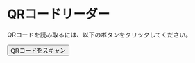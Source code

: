 <!DOCTYPE html>
<html>
  <head>
    <meta charset="UTF-8">
    <title>QRコードリーダー</title>
  </head>
  <body>
    <h1>QRコードリーダー</h1>
    <p>QRコードを読み取るには、以下のボタンをクリックしてください。</p>
    <button onclick="scanQR()">QRコードをスキャン</button>
    <p id="qrResult"></p>
    <script src="https://rawgit.com/LazarSoft/jsqrcode/master/src/qr_packed.js"></script>
    <script>
      function scanQR() {
        if (typeof window.FileReader === 'undefined') {
          alert('このブラウザはQRコードのスキャンに対応していません。');
          return;
        }
        var fileInput = document.createElement('input');
        fileInput.setAttribute('type', 'file');
        fileInput.setAttribute('accept', 'image/*');
        fileInput.onchange = function () {
          var reader = new FileReader();
          reader.onload = function (event) {
            var image = new Image();
            image.onload = function () {
              var canvas = document.createElement('canvas');
              canvas.width = image.width;
              canvas.height = image.height;
              canvas.getContext('2d').drawImage(image, 0, 0, image.width, image.height);
              var imageData = canvas.getContext('2d').getImageData(0, 0, canvas.width, canvas.height);
              var code = jsQR(imageData.data, imageData.width, imageData.height);
              if (code) {
                document.getElementById('qrResult').innerHTML = 'QRコードの内容: ' + code.data;
              } else {
                alert('QRコードが見つかりませんでした。');
              }
            };
            image.src = event.target.result;
          };
          reader.readAsDataURL(fileInput.files[0]);
        };
        fileInput.click();
      }
    </script>
  </body>
</html>
